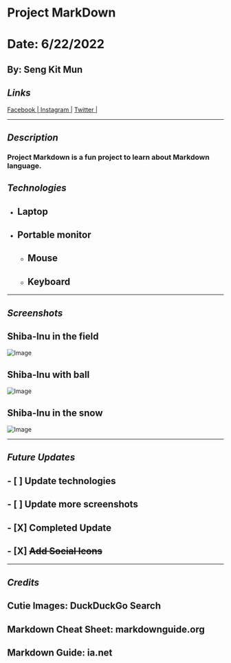 # Project MarkDown

# Date: 6/22/2022

## By: Seng Kit Mun

## **_Links_**

[Facebook | ](http://www.facebook.com)
[Instagram |](http://www.instagram.com)
[Twitter |](http://www.twitter.com)

---

## **_Description_**

### Project Markdown is a fun project to learn about Markdown language.

## **_Technologies_**

- ## Laptop
- ## Portable monitor
  - ## Mouse
  - ## Keyboard

---

## **_Screenshots_**

## Shiba-Inu in the field

![Image](https://blog.mystart.com/wp-content/uploads/My_Shiba_Inu_04.jpeg)

## Shiba-Inu with ball

![Image](https://www.azdogbreeds.com/wp-content/uploads/2019/10/Shiba-Inu-Dog-Breed.jpg)

## Shiba-Inu in the snow

![Image](https://www.petplace.com/static/e49b40a00321d857a558d54148395177/0979f/Image00001-1.jpg)

---

## **_Future Updates_**

## - [ ] Update technologies

## - [ ] Update more screenshots

## - [X] Completed Update

## - [X] ~~Add Social Icons~~

---

## **_Credits_**

## Cutie Images: DuckDuckGo Search

## Markdown Cheat Sheet: markdownguide.org

## Markdown Guide: ia.net
